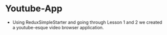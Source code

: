 # Youtube-App

- Using ReduxSimpleStarter and going through Lesson 1 and 2 we created a youtube-esque video browser application.
